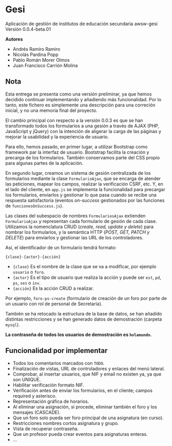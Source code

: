 # Gesi

Aplicación de gestión de institutos de educación secundaria
awsw-gesi
Versión 0.0.4-beta.01

**Autores**

- Andrés Ramiro Ramiro
- Nicolás Pardina Popp
- Pablo Román Morer Olmos
- Juan Francisco Carrión Molina

## Nota

Esta entrega se presenta como una versión preliminar, ya que hemos decidido
continuar implementando y añadiendo más funcionalidad. Por lo tanto, este
fichero es simplemente una descripción para una correción inicial, y no una
memoria final del proyecto.

El cambio principal con respecto a la versión 0.0.3 es que se han transformado
todos los formularios a una gesión a través de AJAX (PHP, JavaScript y jQuery)
con la intención de aligerar la carga de las páginas y mejorar la usabilidad y
la experiencia de usuario.

Para ello, hemos pasado, en primer lugar, a utilizar Bootstrap como framework
par la interfaz de usuario. Bootstrap facilita la creación y precarga de los
formularios. También conservamos parte del CSS propio para algunas partes de la
aplicación.

En segundo lugar, creamos un sistema de gesión centralizada de los formularios
mediante la clase `FormularioAjax`, que se encarga de atender las peticiones,
mapear los campos, realizar la verificación CSRF, etc. Y, en el lado del
cliente, en `app.js` se implementa la funcionalidad para precargar los
formularios, enviarlos y gestionar lo que pasa cuando se recibe una respuesta
satisfactoria (eventos _on-success_ gestionados por las funciones de
`funcionesOnSuccess.js`).

Las clases del subespacio de nombres `FormulariosAjax` extienden
`FormularioAjax` y representan cada formulario de gesión de cada clase.
Utilizamos la nomenclatura CRUD (_create, read, update y delete_) para nombrar
los formularios, y la semántica HTTP  (_POST, GET, PATCH y DELETE_) para
enviarlos y gestionar las URL de los controladores.

Así, el identificador de un formulario tendrá formato:

`{clase}-{actor}-{acción}`

- `{clase}` Es el nombre de la clase que se va a modificar, por ejemplo
  `usuario` o `foro`.
- `{actor}` Es el tipo de usuario que realiza la acción y puede ser `est`, `pd`,
  `ps`, `ses` o `inv`.
- `{acción}` Es la acción CRUD a realizar.

Por ejemplo, `foro-ps-create` (formulario de creación de un foro por parte de un
usuario con rol de personal de Secretaría).

También se ha retocado la estructura de la base de datos, se han añadido
distintas restricciones y se han generado datos de demostración (carpeta
`mysql`).

**La contraseña de todos los usuarios de demostración es `holamundo`.**

## Funcionalidad por implementar

- Todos los comentarios marcados con `TODO`.
- Finalización de vistas, URL de controladores y enlaces del menú lateral.
- Comprobar, al insertar usuarios, que NIF y email no existen ya, ya que son
  UNIQUE.
- Habilitar verificación formato NIF.
- Verificación antes de enviar los formularios, en el cliente; campos required y
  asterisco.
- Representación gráfica de horarios.
- Al eliminar una asignación, si procede, eliminar también el foro y los
  mensajes (CASCADE).
- Que un foro solo pueda ser foro principal de una asignatura (en curso).
- Restricciones nombres cortos asignatura y grupo.
- Vista de recuperar contraseña.
- Que un profesor pueda crear eventos para asignaturas enteras.
- ...